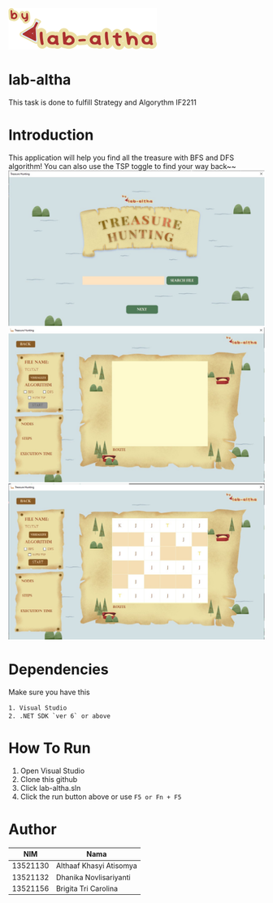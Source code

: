 ![Logo](./src/Resources/logo.svg)
# lab-altha
This task is done to fulfill Strategy and Algorythm IF2211

# Introduction
This application will help you find all the treasure with BFS and DFS algorithm! You can also use the TSP toggle to find your way back~~
![Screen 1](./src/Resources/screen1.jpg)
![Screen 2](./src/Resources/screen2.jpg)
![Screen 3](./src/Resources/screen3.jpg)


# Dependencies
Make sure you have this
```
1. Visual Studio
2. .NET SDK `ver 6` or above
```
# How To Run
1. Open Visual Studio
2. Clone this github
3. Click lab-altha.sln
4. Click the run button above or use `F5 or Fn + F5`

# Author
| NIM  | Nama |
| ------------- | ------------- |
| 13521130 | Althaaf Khasyi Atisomya  |
| 13521132  | Dhanika Novlisariyanti |
| 13521156 | Brigita Tri Carolina |

